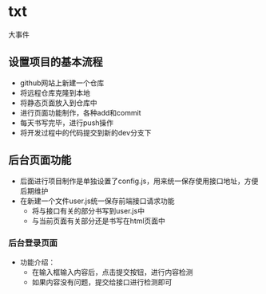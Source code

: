 # txt
大事件

## 设置项目的基本流程

- github网站上新建一个仓库
- 将远程仓库克隆到本地
- 将静态页面放入到仓库中
- 进行页面功能制作，各种add和commit
- 每天书写完毕，进行push操作
- 将开发过程中的代码提交到新的dev分支下

## 后台页面功能

- 后面进行项目制作是单独设置了config.js，用来统一保存使用接口地址，方便后期维护
- 在新建一个文件user.js统一保存前端接口请求功能
  - 将与接口有关的部分书写到user.js中
  - 与当前页面有关部分还是书写在html页面中

### 后台登录页面

* 功能介绍：
  * 在输入框输入内容后，点击提交按钮，进行内容检测
  * 如果内容没有问题，提交给接口进行检测即可